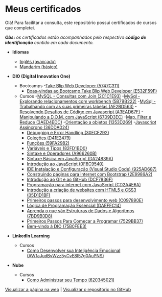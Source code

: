# Meus certificados
 Olá! Para facilitar a consulta, este repositório possui certificados de cursos que completei.
 
 _**Obs:** os certificados  estão acompanhados pelo respectivo **código de identificação** contido em cada documento._
 
 - **Idiomas**
    - [Inglês (avançado)](https://o-patrick.github.io/certificados/certificados/ingles/ingles.pdf)
    - [Mandarim (básico)](https://o-patrick.github.io/certificados/certificados/chines/certificate-chines-1-5b32f299c1ba3197938b4596.pdf)

 - **DIO (Digital Innovation One)**
    - Bootcamps
        -[Take Blip Web Developer (5747C311)](https://o-patrick.github.io/certificados/certificados/dio/5747C311_bootcamp-tbwd.pdf)
        - [Boas-vindas ao Bootcamp Take Blip Web Developer (E532F59F)](https://o-patrick.github.io/certificados/certificados/dio/certificado-boas-vindas-ao-bootcamp-take-blip-web-dev.pdf)
    - Cursos
        -[MySQL - Consultas com Join (2C1C1E93)](https://o-patrick.github.io/certificados/certificados/dio/2C1C1E93_mysql-join.pdf)
        -[MySql - Explorando relacionamentos com workbench (5B7BB222)](https://o-patrick.github.io/certificados/certificados/dio/5B7BB222_mysql-relacionamentos-workbench.pdf)
        -[MySql - Trabalhando com as suas primeiras tabelas (AE2BD563)](https://o-patrick.github.io/certificados/certificados/dio/AE2BD563_mysql-primeiras-tabelas.pdf)
        -[Resolvendo Desafios de Código em Javascript (A3EAD67F)](https://o-patrick.github.io/certificados/certificados/dio/A3EAD67F_resolvendo-desafios_js.pdf)
        -[Manipulando a D.O.M. com JavaScript (6709D3EC)](https://o-patrick.github.io/certificados/certificados/dio/6709D3EC_dom.pdf)
        -[Map, Filter e Reduce (3AED4EDC)](https://o-patrick.github.io/certificados/certificados/dio/3AED4EDC_map-filter-reduce.pdf)
        -[Orientação a objetos (1353D269)](https://o-patrick.github.io/certificados/certificados/dio/1353D269_oojs.pdf)
        -[Javascript Assíncrono (36DDA024)](https://o-patrick.github.io/certificados/certificados/dio/36DDA024_js-async.pdf)
        - [Debugging e Error Handling (30ECF292)](https://o-patrick.github.io/certificados/certificados/dio/30ECF292_debug-error.pdf)
        - [Coleções (D41E2479)](https://o-patrick.github.io/certificados/certificados/dio/D41E2479_colecoes.pdf)
        - [Funções (59FA2982)](https://o-patrick.github.io/certificados/certificados/dio/59FA2982_funcoes.pdf)
        - [Variáveis e Tipos (82FD1BD0)](https://o-patrick.github.io/certificados/certificados/dio/82FD1BD0-var-tipos.pdf)
        - [Sintaxe e Operadores (A966260B)](https://o-patrick.github.io/certificados/certificados/dio/A966260B_sintaxe-operadores.pdf)
        - [Sintaxe Básica em JavaScript (DA24839A)](https://o-patrick.github.io/certificados/certificados/dio/DA24839A_sint-base-js.pdf)
        - [Introdução ao JavaScript (0F8C9540)](https://o-patrick.github.io/certificados/certificados/dio/0F8C9540_intro-js.pdf)
        - [IDE Instalação e Configuração (Visual Studio Code) (925AD687)](https://o-patrick.github.io/certificados/certificados/dio/925AD687_ide-vscode.pdf)
        - [Construindo páginas para internet com Bootstrap (2E9986A2)](https://o-patrick.github.io/certificados/certificados/dio/certificado-construindo-paginas-para-internet-com-bootstrap.pdf)
        - [Introdução ao Git e ao GitHub (DCF7836F)](https://o-patrick.github.io/certificados/certificados/dio/certificado-introducao-ao-git-e-ao-github.pdf)
        - [Programação para internet com JavaScript (CD2A4E6A)](https://o-patrick.github.io/certificados/certificados/dio/certificado-programacao-para-internet-com-javascript.pdf)
        - [Introdução a criação de websites com HTML5 e CSS3 (05D1D1BF)](https://o-patrick.github.io/certificados/certificados/dio/certificado-introducao-a-criacao-de-websites-com-html5-css3.pdf)
        - [Primeiros passos para desenvolvimento web (C097890E)](https://o-patrick.github.io/certificados/certificados/dio/certificado-primeiros-passos-para-desenvolvimento-web.pdf)
        - [Lógica de Programação Essencial (DAEFEC14)](https://o-patrick.github.io/certificados/certificados/dio/certificado-logica-de-programacao-essencial.pdf)
        - [Aprenda o que são Estruturas de Dados e Algoritmos (7BD9B0D8)](https://o-patrick.github.io/certificados/certificados/dio/certificado-estruturas-de-dados-e-algoritmos.pdf)
        - [Primeiros Passos Para Começar a Programar (7529BB37)](https://o-patrick.github.io/certificados/certificados/dio/certificado-programar.pdf)
        - [Bem-vindo à DIO (75B0FEE3)](https://o-patrick.github.io/certificados/certificados/dio/certificado-bem-vindo-a-dio.pdf)

 - **LinkedIn Learning**
    - Cursos
        - [Como Desenvolver sua Inteligência Emocional (AW1aJudBvWzz5yCvE8l57g0AuPNS)](https://o-patrick.github.io/certificados/certificados/linkedin-learning/certificado-de-donclusao_como-desenvolver-sua-inteligencia-emocional.pdf)

 - **Nube**
    - Cursos
        - [Como Administrar seu Tempo (620345021)](https://o-patrick.github.io/certificados/certificados/nube/certificado_como-administrar-seu-tempo.pdf)
        
[Visualizar a página na web](https://o-patrick.github.io/certificados/) | [Visualizar o repositório no GitHub](https://github.com/o-Patrick/certificados)